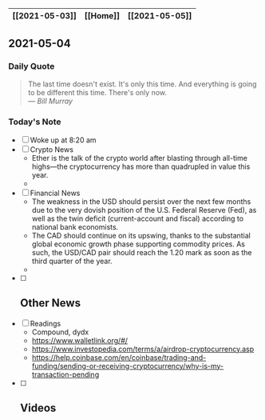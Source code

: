 | [[2021-05-03]] | [[Home]] | [[2021-05-05]] |
| :------------: | :------: | :------------: |

## 2021-05-04 

### Daily Quote
> The last time doesn't exist. It's only this time. And everything is going to be different this time. There's only now.  
> &mdash; <cite>Bill Murray</cite>

### Today's Note
- [ ] Woke up at 8:20 am
- [ ] Crypto News
	- Ether is the talk of the crypto world after blasting through all-time highs—the cryptocurrency has more than quadrupled in value this year.
	- 
- [ ] Financial News
	- The weakness in the USD should persist over the next few months due to the very dovish position of the U.S. Federal Reserve (Fed), as well as the twin deficit (current-account and fiscal) according to national bank economists.
	- The CAD should continue on its upswing, thanks to the substantial global economic growth phase supporting commodity prices. As such, the USD/CAD pair should reach the 1.20 mark as soon as the third quarter of the year.
	- 
- [ ] Other News
	- 
- [ ] Readings
	- Compound, dydx
	- https://www.walletlink.org/#/
	- https://www.investopedia.com/terms/a/airdrop-cryptocurrency.asp
	- https://help.coinbase.com/en/coinbase/trading-and-funding/sending-or-receiving-cryptocurrency/why-is-my-transaction-pending
- [ ] Videos
	- 